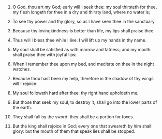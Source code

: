 1. O God, thou art my God; early will I seek thee: my soul thirsteth
for thee, my flesh longeth for thee in a dry and thirsty land, where
no water is;

2. To see thy power and thy glory, so as I have seen thee in the
sanctuary.

3. Because thy lovingkindness is better than life, my lips shall
praise thee.

4. Thus will I bless thee while I live: I will lift up my hands in
thy name.

5. My soul shall be satisfied as with marrow and fatness; and my
mouth shall praise thee with joyful lips:

6. When I remember thee upon my bed, and meditate on thee in the
night watches.

7. Because thou hast been my help, therefore in the shadow of thy
wings will I rejoice.

8. My soul followeth hard after thee: thy right hand upholdeth me.

9. But those that seek my soul, to destroy it, shall go into the
lower parts of the earth.

10. They shall fall by the sword: they shall be a portion for foxes.

11. But the king shall rejoice in God; every one that sweareth by
him shall glory: but the mouth of them that speak lies shall be
stopped.